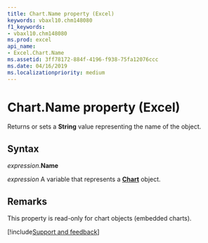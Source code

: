 ```yaml
---
title: Chart.Name property (Excel)
keywords: vbaxl10.chm148080
f1_keywords:
- vbaxl10.chm148080
ms.prod: excel
api_name:
- Excel.Chart.Name
ms.assetid: 3ff78172-884f-4196-f938-75fa12076ccc
ms.date: 04/16/2019
ms.localizationpriority: medium
---
```



# Chart.Name property (Excel)

Returns or sets a **String** value representing the name of the object.


## Syntax

_expression_.**Name**

_expression_ A variable that represents a **[Chart](Excel.Chart(object).md)** object.


## Remarks

This property is read-only for chart objects (embedded charts).




[!include[Support and feedback](~/includes/feedback-boilerplate.md)]